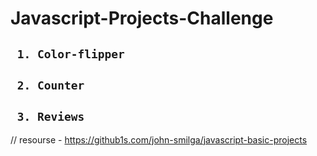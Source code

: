 # Javascript-Projects-Challenge

## ` 1. Color-flipper`

## ` 2. Counter`

## ` 3. Reviews`

// resourse - https://github1s.com/john-smilga/javascript-basic-projects
